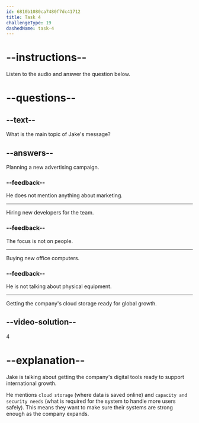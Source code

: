 ```yaml
---
id: 6810b1080ca7480f7dc41712
title: Task 4
challengeType: 19
dashedName: task-4
---
```


<!-- (audio) Jake: Maria, as we expand globally, we need to ensure our cloud storage meets our capacity and security needs. -->

# --instructions--

Listen to the audio and answer the question below.

# --questions--

## --text--

What is the main topic of Jake's message?

## --answers--

Planning a new advertising campaign.

### --feedback--

He does not mention anything about marketing.

---

Hiring new developers for the team.

### --feedback--

The focus is not on people.

---

Buying new office computers.

### --feedback--

He is not talking about physical equipment.

---

Getting the company's cloud storage ready for global growth.

## --video-solution--

4

# --explanation--

Jake is talking about getting the company's digital tools ready to support international growth.

He mentions `cloud storage` (where data is saved online) and `capacity and security needs` (what is required for the system to handle more users safely). This means they want to make sure their systems are strong enough as the company expands.
